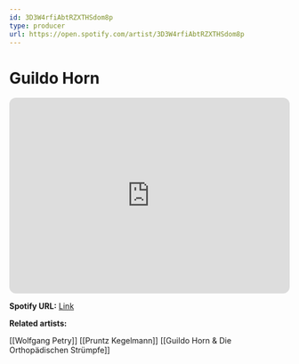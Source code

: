 ```yaml
---
id: 3D3W4rfiAbtRZXTHSdom8p
type: producer
url: https://open.spotify.com/artist/3D3W4rfiAbtRZXTHSdom8p
---
```

# Guildo Horn

<iframe style="border-radius:12px" src="https://open.spotify.com/embed/artist/3D3W4rfiAbtRZXTHSdom8p" width="100%" height="352" frameBorder="0" allowfullscreen="" allow="autoplay; clipboard-write; encrypted-media; fullscreen; picture-in-picture" loading="lazy"></iframe>

**Spotify URL:** [Link](https://open.spotify.com/artist/3D3W4rfiAbtRZXTHSdom8p)

**Related artists:**

[[Wolfgang Petry]]
[[Pruntz Kegelmann]]
[[Guildo Horn & Die Orthopädischen Strümpfe]]
